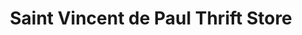 ---
title: "Saint Vincent de Paul Thrift Store"
url: /madison/saint-vincent-de-paul-thrift-store/
shop: Gebrauchtwaren
---